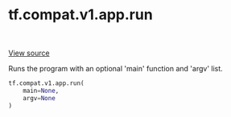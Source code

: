 <div itemscope itemtype="http://developers.google.com/ReferenceObject">
<meta itemprop="name" content="tf.compat.v1.app.run" />
<meta itemprop="path" content="Stable" />
</div>

# tf.compat.v1.app.run

<!-- Insert buttons -->

<table class="tfo-notebook-buttons tfo-api" align="left">
</table>

<a target="_blank" href="/code/stable/tensorflow/python/platform/app.py">View source</a>



<!-- Start diff -->
Runs the program with an optional 'main' function and 'argv' list.

``` python
tf.compat.v1.app.run(
    main=None,
    argv=None
)
```



<!-- Placeholder for "Used in" -->
